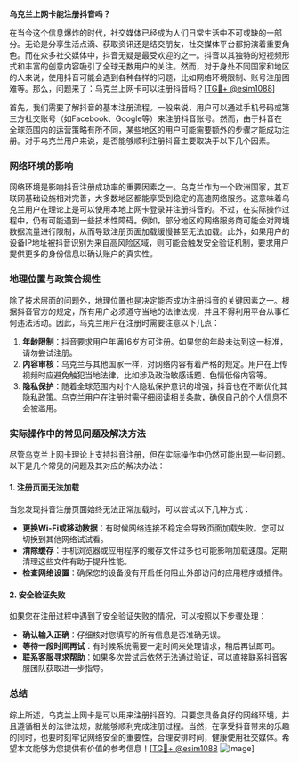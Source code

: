 **乌克兰上网卡能注册抖音吗？**

在当今这个信息爆炸的时代，社交媒体已经成为人们日常生活中不可或缺的一部分。无论是分享生活点滴、获取资讯还是结交朋友，社交媒体平台都扮演着重要角色。而在众多社交媒体中，抖音无疑是最受欢迎的之一。抖音以其独特的短视频形式和丰富的创意内容吸引了全球无数用户的关注。然而，对于身处不同国家和地区的人来说，使用抖音可能会遇到各种各样的问题，比如网络环境限制、账号注册困难等。那么，问题来了：乌克兰上网卡可以注册抖音吗？[[TG💪+ @esim1088](https://t.me/s/esim1088)]

首先，我们需要了解抖音的基本注册流程。一般来说，用户可以通过手机号码或第三方社交账号（如Facebook、Google等）来注册抖音账号。然而，由于抖音在全球范围内的运营策略有所不同，某些地区的用户可能需要额外的步骤才能成功注册。对于乌克兰用户来说，是否能够顺利注册抖音主要取决于以下几个因素。

### 网络环境的影响

网络环境是影响抖音注册成功率的重要因素之一。乌克兰作为一个欧洲国家，其互联网基础设施相对完善，大多数地区都能享受到稳定的高速网络服务。这意味着乌克兰用户在理论上是可以使用本地上网卡登录并注册抖音的。不过，在实际操作过程中，仍有可能遇到一些技术性障碍。例如，部分地区的网络服务商可能会对跨境数据流量进行限制，从而导致注册页面加载缓慢甚至无法加载。此外，如果用户的设备IP地址被抖音识别为来自高风险区域，则可能会触发安全验证机制，要求用户提供更多的身份信息以确认账户的真实性。

### 地理位置与政策合规性

除了技术层面的问题外，地理位置也是决定能否成功注册抖音的关键因素之一。根据抖音官方的规定，所有用户必须遵守当地的法律法规，并且不得利用平台从事任何违法活动。因此，乌克兰用户在注册时需要注意以下几点：

1. **年龄限制**：抖音要求用户年满16岁方可注册。如果您的年龄未达到这一标准，请勿尝试注册。
2. **内容审核**：乌克兰与其他国家一样，对网络内容有着严格的规定。用户在上传视频时应避免触犯当地法律，比如涉及政治敏感话题、色情低俗内容等。
3. **隐私保护**：随着全球范围内对个人隐私保护意识的增强，抖音也在不断优化其隐私政策。乌克兰用户在注册时需仔细阅读相关条款，确保自己的个人信息不会被滥用。

### 实际操作中的常见问题及解决方法

尽管乌克兰上网卡理论上支持抖音注册，但在实际操作中仍然可能出现一些问题。以下是几个常见的问题及其对应的解决办法：

#### 1. 注册页面无法加载

当您发现抖音注册页面始终无法正常加载时，可以尝试以下几种方式：
- **更换Wi-Fi或移动数据**：有时候网络连接不稳定会导致页面加载失败。您可以切换到其他网络试试看。
- **清除缓存**：手机浏览器或应用程序的缓存文件过多也可能影响加载速度。定期清理这些文件有助于提升性能。
- **检查网络设置**：确保您的设备没有开启任何阻止外部访问的应用程序或插件。

#### 2. 安全验证失败

如果您在注册过程中遇到了安全验证失败的情况，可以按照以下步骤处理：
- **确认输入正确**：仔细核对您填写的所有信息是否准确无误。
- **等待一段时间再试**：有时候系统需要一定时间来处理请求，稍后再试即可。
- **联系客服寻求帮助**：如果多次尝试后依然无法通过验证，可以直接联系抖音客服团队获取进一步指导。

### 总结

综上所述，乌克兰上网卡是可以用来注册抖音的。只要您具备良好的网络环境，并且遵循相关的法律法规，就能够顺利完成注册过程。当然，在享受抖音带来的乐趣的同时，也要时刻牢记网络安全的重要性，合理安排时间，健康使用社交媒体。希望本文能够为您提供有价值的参考信息！[[TG💪+ @esim1088](https://t.me/s/esim1088) ![Image](https://i.postimg.cc/4NQfJmqS/Snipaste-2025-05-13-00-14-12.png)]